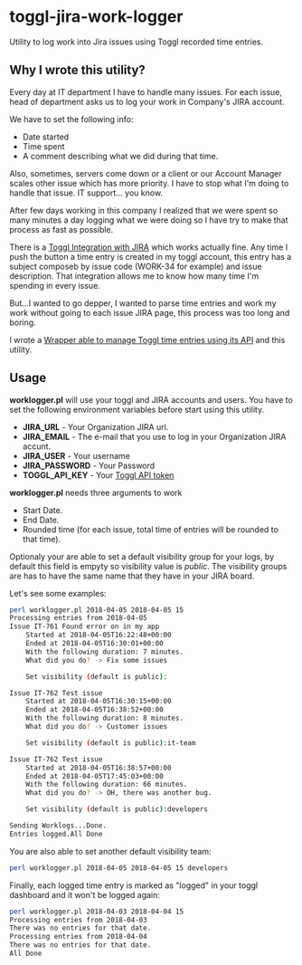 # toggl-jira-work-logger
Utility to log work into Jira issues using Toggl recorded time entries.

## Why I wrote this utility?

Every day at IT department I have to handle many issues. For each issue, head of department asks us to log your work in Company's JIRA account.

We have to set the following info:
* Date started
* Time spent
* A comment describing what we did during that time.

Also, sometimes, servers come down or a client or our Account Manager scales other issue which has more priority. I have to stop what I'm doing to handle that issue. IT support... you know.

After few days working in this company I realized that we were spent so many minutes a day logging what we were doing so I have try to make that process as fast as possible.

There is a [Toggl Integration with JIRA](https://toggl.com/jira-time-tracking/) which works actually fine. Any time I push the button a time entry is created in my toggl account, this entry has a subject composeb by issue code (WORK-34 for example) and issue description. That integration allows me to know how many time I'm spending in every issue.

But...I wanted to go depper, I wanted to parse time entries and work my work without going to each issue JIRA page, this process was too long and boring.

I wrote a [Wrapper able to manage Toggl time entries using its API](https://github.com/a-castellano/Toggl-Wrapper) and this utility.

## Usage

**worklogger.pl** will use your toggl and JIRA accounts and users. You have to set the following environment variables before start using this utility.

* **JIRA_URL** - Your Organization JIRA url.
* **JIRA_EMAIL** - The e-mail that you use to log in your Organization JIRA accunt. 
* **JIRA_USER** - Your username
* **JIRA_PASSWORD** - Your Password
* **TOGGL_API_KEY** - Your [Toggl API token](https://support.toggl.com/api-token/)

**worklogger.pl** needs three arguments to work
* Start Date.
* End Date.
* Rounded time (for each issue, total time of entries will be rounded to that time).

Optionaly your are able to set a default visibility group for your logs, by default this field is empyty so visibility value is *public*. The visibility groups are has to have the same name that they have in your JIRA board.

Let's see some examples:
```bash
perl worklogger.pl 2018-04-05 2018-04-05 15
Processing entries from 2018-04-05
Issue IT-761 Found error on in my app
	Started at 2018-04-05T16:22:48+00:00
	Ended at 2018-04-05T16:30:01+00:00
	With the following duration: 7 minutes.
	What did you do? -> Fix some issues

	Set visibility (default is public):

Issue IT-762 Test issue
	Started at 2018-04-05T16:30:15+00:00
	Ended at 2018-04-05T16:38:52+00:00
	With the following duration: 8 minutes.
	What did you do? -> Customer issues

	Set visibility (default is public):it-team

Issue IT-762 Test issue
	Started at 2018-04-05T16:38:57+00:00
	Ended at 2018-04-05T17:45:03+00:00
	With the following duration: 66 minutes.
	What did you do? -> OH, there was another bug.

	Set visibility (default is public):developers

Sending Worklogs...Done.
Entries logged.All Done
```

You are also able to set another default visibility team:
```bash
perl worklogger.pl 2018-04-05 2018-04-05 15 developers
```
Finally, each logged time entry is marked as "logged" in your toggl dashboard and it won't be logged again:
```bash
perl worklogger.pl 2018-04-03 2018-04-04 15
Processing entries from 2018-04-03
There was no entries for that date.
Processing entries from 2018-04-04
There was no entries for that date.
All Done
```
